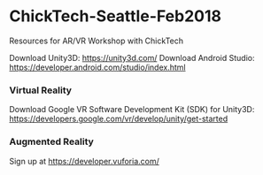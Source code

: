 # ChickTech-Seattle-Feb2018
Resources for AR/VR Workshop with ChickTech

Download Unity3D: https://unity3d.com/
Download Android Studio: https://developer.android.com/studio/index.html

### Virtual Reality 
Download Google VR Software Development Kit (SDK) for Unity3D: https://developers.google.com/vr/develop/unity/get-started

### Augmented Reality 
Sign up at https://developer.vuforia.com/
